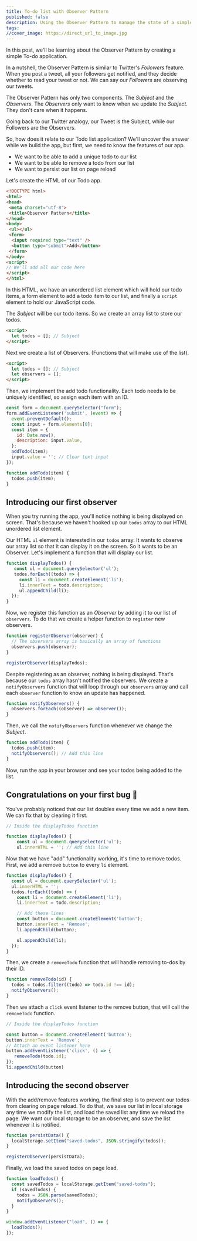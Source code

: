 ```yaml
---
title: To-do list with Observer Pattern
published: false
description: Using the Observer Pattern to manage the state of a simple todo list app.
tags: 
//cover_image: https://direct_url_to_image.jpg
--- 
```


In this post, we'll be learning about the Observer Pattern by creating a simple To-do application.

In a nutshell, the Observer Pattern is similar to Twitter's _Followers_ feature. When you post a tweet, all your followers get notified, and they decide whether to read your tweet or not. We can say our _Followers_ are observing our tweets.

The Observer Pattern has only two components. The _Subject_ and the _Observers_. The _Observers_ only want to know when we update the _Subject_. They don't care when it happens.

Going back to our Twitter analogy, our Tweet is the Subject, while our Followers are the Observers.

So, how does it relate to our Todo list application? We'll uncover the answer while we build the app, but first, we need to know the features of our app.

- We want to be able to add a unique todo to our list
- We want to be able to remove a todo from our list
- We want to persist our list on page reload

Let's create the HTML of our Todo app.

```html
<!DOCTYPE html>
<html>
<head>
 <meta charset="utf-8">
 <title>Observer Pattern</title>
</head>
<body>
 <ul></ul>
 <form>
  <input required type="text" />
  <button type="submit">Add</button>
 </form>
</body>
<script>
// We'll add all our code here
</script>
</html>
```

In this HTML, we have an unordered list element which will hold our todo items, a form element to add a todo item to our list, and finally a `script` element to hold our JavaScript code.

The _Subject_ will be our todo items. So we create an array list to store our todos.

```html
<script>
  let todos = []; // Subject
</script>
```

Next we create a list of Observers. (Functions that will make use of the list).

```html
<script>
  let todos = []; // Subject
  let observers = [];
</script>
```

Then, we implement the add todo functionality. Each todo needs to be uniquely identified, so assign each item with an ID.

```js
const form = document.querySelector("form");
form.addEventListener('submit', (event) => {
  event.preventDefault();
  const input = form.elements[0];
  const item = {
    id: Date.now(),
    description: input.value,
  };
  addTodo(item);
  input.value = ''; // Clear text input
});

function addTodo(item) {
  todos.push(item);
}
```

## Introducing our first observer

When you try running the app, you'll notice nothing is being displayed on screen. That's because we haven't hooked up our `todos` array to our HTML unordered list element.

Our HTML `ul` element is interested in our `todos` array. It wants to observe our array list so that it can display it on the screen. So it wants to be an Observer. Let's implement a function that will display our list.

```js
function displayTodos() {
   const ul = document.querySelector('ul');
   todos.forEach((todo) => {
     const li = document.createElement('li');
     li.innerText = todo.description;
     ul.appendChild(li);
  });
}
```

Now, we register this function as an _Observer_ by adding it to our list of `observers`. To do that we create a helper function to `register` new observers.

```js
function registerObserver(observer) {
  // The observers array is basically an array of functions
  observers.push(observer);
}

registerObserver(displayTodos);
```

Despite registering as an observer, nothing is being displayed. That's because our `todos` array hasn't notified the observers.
We create a `notifyObservers` function that will loop through our `observers` array and call each `observer` function to know an update has happened.

```js
function notifyObservers() {
  observers.forEach((observer) => observer());
}
```

Then, we call the `notifyObservers` function whenever we change the _Subject_.

```js
function addTodo(item) {
  todos.push(item);
  notifyObservers(); // Add this line
}
```

Now, run the app in your browser and see your todos being added to the list.

## Congratulations on your first bug 🥳

You've probably noticed that our list doubles every time we add a new item. We can fix that by clearing it first.

```js
// Inside the displayTodos function

function displayTodos() {
    const ul = document.querySelector('ul');
    ul.innerHTML = ''; // Add this line
```

Now that we have "add" functionality working, it's time to remove todos. First, we add a remove `button` to every `li` element.

```js
function displayTodos() {
  const ul = document.querySelector('ul');
  ul.innerHTML = '';
  todos.forEach((todo) => {
    const li = document.createElement('li');
    li.innerText = todo.description;

    // Add these lines
    const button = document.createElement('button');
    button.innerText = 'Remove';
    li.appendChild(button);

    ul.appendChild(li);
  });
}
```

Then, we create a `removeTodo` function that will handle removing to-dos by their ID.

```js
function removeTodo(id) {
  todos = todos.filter((todo) => todo.id !== id);
  notifyObservers();
}
```

Then we attach a `click` event listener to the remove button, that will call the `removeTodo` function.

```js
// Inside the displayTodos function

const button = document.createElement('button');
button.innerText = 'Remove';
// Attach an event listener here
button.addEventListener('click', () => {
   removeTodo(todo.id);
});
li.appendChild(button)
```

## Introducing the second observer

With the add/remove features working, the final step is to prevent our todos from clearing on page reload. To do that, we save our list in local storage any time we modify the list, and load the saved list any time we reload the page.
We want our local storage to be an observer, and save the list whenever it is notified.

```js
function persistData() {
  localStorage.setItem("saved-todos", JSON.stringify(todos));
}

registerObserver(persistData);
```

Finally, we load the saved todos on page load.

```js
function loadTodos() {
  const savedTodos = localStorage.getItem("saved-todos");
  if (savedTodos) {
    todos = JSON.parse(savedTodos);
    notifyObservers();
  }
}

window.addEventListener("load", () => {
  loadTodos();
});
```
